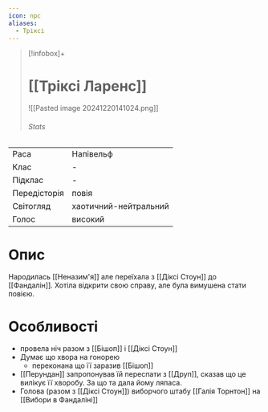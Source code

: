 ```yaml
---
icon: npc
aliases:
  - Тріксі
---
```

>[!infobox]+
># [[Тріксі Ларенс]]
>![[Pasted image 20241220141024.png]]
>###### Stats
|   |   |
|---|---|
|Раса|Напівельф|
|Клас| -|
|Підклас|-|
|Передісторія|повія|
|Світогляд|хаотичний-нейтральний|
|Голос|високий|

# Опис
Народилась [[Неназим'я]] але переїхала з [[Діксі Стоун]] до [[Фандалін]]. Хотіла відкрити свою справу, але була вимушена стати повією. 

# Особливості
- провела ніч разом з [[Бішоп]] і [[Діксі Стоун]]
- Думає що хвора на гонорею
	- переконана що її заразив [[Бішоп]]
- [[Перундан]] запропонував їй переспати з [[Друп]], сказав що це вилікує її хворобу. За що та дала йому ляпаса.
- Голова (разом з [[Діксі Стоун]]) виборчого штабу [[Галія Торнтон]] на [[Вибори в Фандаліні]]